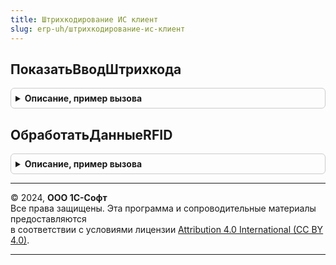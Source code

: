 ```yaml
---
title: Штрихкодирование ИС клиент
slug: erp-uh/штрихкодирование-ис-клиент
---
```



## ПоказатьВводШтрихкода
<details style="margin: 1em 0; padding: 0.5em; border: 1px solid #ccc; border-radius: 6px;">

<summary style="font-weight: bold; cursor: pointer;">Описание, пример вызова</summary>

```bsl

// Показывает форму ввода штрихкода.
//
// Параметры:
//  ОписаниеОповещения - ОписаниеОповещения - Оповещение, которое будет выполнено по завершению.
Процедура ПоказатьВводШтрихкода(ОписаниеОповещения) Экспорт
```

Пример вызова
```bsl
ШтрихкодированиеИСКлиент.ПоказатьВводШтрихкода(ОписаниеОповещения) 
```
</details>

## ОбработатьДанныеRFID
<details style="margin: 1em 0; padding: 0.5em; border: 1px solid #ccc; border-radius: 6px;">

<summary style="font-weight: bold; cursor: pointer;">Описание, пример вызова</summary>

```bsl

// Выполняет обработку RFID-метки. Вызывается из формы проверки и подбора маркируемой продукции.
//
// Параметры:
//  ЗавершениеОбработки - Строка - Имя описания оповещения - обработчика формы, которое произойдет при завершении обработки.
//  Форма - ФормаКлиентскогоПриложения - форма, в которой отсканирован штрихкод.
//  ДанныеRFID - Структура - структура с ключами:
//   * TID - Строка - TID RFID-метки
//   * EPC - Строка - EPC RFID-метки
//  ПараметрыСканирования - См. ШтрихкодированиеОбщегоНазначенияИСКлиент.ПараметрыСканирования
//  ДанныеРазбора - см. РазборКодаМаркировкиИССлужебныйКлиентСервер.НовыйРезультатРазбораКодаМаркировки
//  ДополнительныеПараметры - Структура
Процедура ОбработатьДанныеRFID(ЗавершениеОбработки, Форма, ДанныеRFID, ПараметрыСканирования = Неопределено, ДанныеРазбора = Неопределено, ДополнительныеПараметры = Неопределено) Экспорт
```

Пример вызова
```bsl
ШтрихкодированиеИСКлиент.ОбработатьДанныеRFID(ЗавершениеОбработки, Форма, ДанныеRFID, ПараметрыСканирования, ДанныеРазбора, ДополнительныеПараметры);
```
</details>

---

© 2024, **ООО 1С-Софт**  
Все права защищены. Эта программа и сопроводительные материалы предоставляются  
в соответствии с условиями лицензии [Attribution 4.0 International (CC BY 4.0)](https://creativecommons.org/licenses/by/4.0/legalcode).

---
